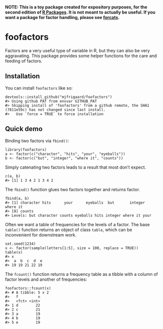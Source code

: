 
<!-- README.md is generated from README.Rmd. Please edit that file -->

**NOTE: This is a toy package created for expository purposes, for the
second edition of [R Packages](https://r-pkgs.org). It is not meant to
actually be useful. If you want a package for factor handling, please
see [forcats](https://forcats.tidyverse.org).**

foofactors
==========

<!-- badges: start -->
<!-- badges: end -->

Factors are a very useful type of variable in R, but they can also be
very aggravating. This package provides some helper functions for the
care and feeding of factors.

Installation
------------

You can install `foofactors` like so:

    devtools::install_github("mjfrigaard/foofactors")
    #> Using github PAT from envvar GITHUB_PAT
    #> Skipping install of 'foofactors' from a github remote, the SHA1 (7811e59c) has not changed since last install.
    #>   Use `force = TRUE` to force installation

Quick demo
----------

Binding two factors via `fbind()`:

    library(foofactors)
    a <- factor(c("character", "hits", "your", "eyeballs"))
    b <- factor(c("but", "integer", "where it", "counts"))

Simply catenating two factors leads to a result that most don’t expect.

    c(a, b)
    #> [1] 1 3 4 2 1 3 4 2

The `fbind()` function glues two factors together and returns factor.

    fbind(a, b)
    #> [1] character hits      your      eyeballs  but       integer   where it 
    #> [8] counts   
    #> Levels: but character counts eyeballs hits integer where it your

Often we want a table of frequencies for the levels of a factor. The
base `table()` function returns an object of class `table`, which can be
inconvenient for downstream work.

    set.seed(1234)
    x <- factor(sample(letters[1:5], size = 100, replace = TRUE))
    table(x)
    #> x
    #>  a  b  c  d  e 
    #> 19 19 21 22 19

The `fcount()` function returns a frequency table as a tibble with a
column of factor levels and another of frequencies:

    foofactors::fcount(x)
    #> # A tibble: 5 x 2
    #>   f         n
    #>   <fct> <int>
    #> 1 d        22
    #> 2 c        21
    #> 3 a        19
    #> 4 b        19
    #> 5 e        19

